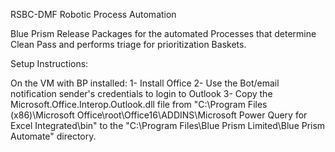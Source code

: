 RSBC-DMF Robotic Process Automation

Blue Prism Release Packages for the automated Processes that determine Clean Pass and performs triage for prioritization Baskets.

Setup Instructions:

On the VM with BP installed:
1- Install Office
2- Use the Bot/email notification sender's credentials to login to Outlook
3- Copy the Microsoft.Office.Interop.Outlook.dll file from "C:\Program Files (x86)\Microsoft Office\root\Office16\ADDINS\Microsoft Power Query for Excel Integrated\bin" to the "C:\Program Files\Blue Prism Limited\Blue Prism Automate" directory.
